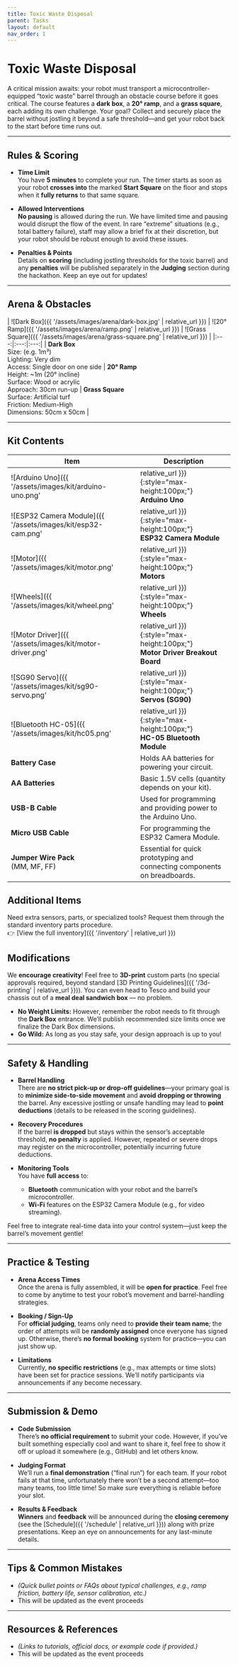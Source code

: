 ```yaml
---
title: Toxic Waste Disposal
parent: Tasks
layout: default
nav_order: 1
---
```


# Toxic Waste Disposal

A critical mission awaits: your robot must transport a microcontroller-equipped “toxic waste” barrel through an obstacle course before it goes critical. The course features a **dark box**, a **20° ramp**, and a **grass square**, each adding its own challenge. Your goal? Collect and securely place the barrel without jostling it beyond a safe threshold—and get your robot back to the start before time runs out.

---

## Rules & Scoring

- **Time Limit**  
  You have **5 minutes** to complete your run. The timer starts as soon as your robot **crosses into** the marked **Start Square** on the floor and stops when it **fully returns** to that same square.

- **Allowed Interventions**  
  **No pausing** is allowed during the run. We have limited time and pausing would disrupt the flow of the event. In rare “extreme” situations (e.g., total battery failure), staff may allow a brief fix at their discretion, but your robot should be robust enough to avoid these issues.

- **Penalties & Points**  
  Details on **scoring** (including jostling thresholds for the toxic barrel) and any **penalties** will be published separately in the **Judging** section during the hackathon. Keep an eye out for updates!

---

## Arena & Obstacles

| ![Dark Box]({{ '/assets/images/arena/dark-box.jpg' | relative_url }}) | ![20° Ramp]({{ '/assets/images/arena/ramp.png' | relative_url }}) | ![Grass Square]({{ '/assets/images/arena/grass-square.png' | relative_url }}) |
|:---:|:---:|:---:|
| **Dark Box** <br> Size: (e.g. 1m³) <br> Lighting: Very dim <br> Access: Single door on one side | **20° Ramp** <br> Height: ~1m (20° incline) <br> Surface: Wood or acrylic <br> Approach: 30cm run-up | **Grass Square** <br> Surface: Artificial turf <br> Friction: Medium-High <br> Dimensions: 50cm x 50cm |

---

## Kit Contents

| Item     | Description           |
|----------|-----------------------|
| ![Arduino Uno]({{ '/assets/images/kit/arduino-uno.png' | relative_url }}){:style="max-height:100px;"}<br>**Arduino Uno**| A classic microcontroller board for prototyping. Usually 5V logic; great for sensor hookups and basic control logic.|
| ![ESP32 Camera Module]({{ '/assets/images/kit/esp32-cam.png' | relative_url }}){:style="max-height:100px;"}<br>**ESP32 Camera Module** | Provides on-board Wi-Fi, Bluetooth, and camera functionality. Great for streaming video or applying simple computer vision tasks.|
| ![Motor]({{ '/assets/images/kit/motor.png' | relative_url }}){:style="max-height:100px;"}<br>**Motors** | Basic DC motors for driving wheels or other mechanisms. You’ll likely receive 2–4 of these, depending on your rover configuration. |
| ![Wheels]({{ '/assets/images/kit/wheel.png' | relative_url }}){:style="max-height:100px;"}<br>**Wheels** | Accompanying wheels to attach to the motors. |
| ![Motor Driver]({{ '/assets/images/kit/motor-driver.png' | relative_url }}){:style="max-height:100px;"}<br>**Motor Driver Breakout Board** | The l293d module. Handles current flow to your motors. Attach it to the Arduino/ESP32 for motor control signals. |
| ![SG90 Servo]({{ '/assets/images/kit/sg90-servo.png' | relative_url }}){:style="max-height:100px;"}<br>**Servos (SG90)** | Small, lightweight servos. Often used for steering or simple grippers. Supplied in packs of 2–4. |
| ![Bluetooth HC-05]({{ '/assets/images/kit/hc05.png' | relative_url }}){:style="max-height:100px;"}<br>**HC-05 Bluetooth Module** | Allows simple serial communication over Bluetooth. Useful for sending instructions wirelessly. |
| **Battery Case**                                | Holds AA batteries for powering your circuit.                            |
| **AA Batteries**                                | Basic 1.5V cells (quantity depends on your kit).                        |
| **USB-B Cable**                                 | Used for programming and providing power to the Arduino Uno.            |
| **Micro USB Cable**                             | For programming the ESP32 Camera Module.                                |
| **Jumper Wire Pack** <br>(MM, MF, FF)           | Essential for quick prototyping and connecting components on breadboards.|


## Additional Items

Need extra sensors, parts, or specialized tools? Request them through the standard inventory parts procedure.  
👉 [View the full inventory]({{ '/inventory' | relative_url }})

## Modifications

We **encourage creativity**! Feel free to **3D-print** custom parts (no special approvals required, beyond standard [3D Printing Guidelines]({{ '/3d-printing' | relative_url }})). You can even head to Tesco and build your chassis out of a **meal deal sandwich box** — no problem.

- **No Weight Limits:** However, remember the robot needs to fit through the **Dark Box** entrance. We’ll publish recommended size limits once we finalize the Dark Box dimensions.  
- **Go Wild:** As long as you stay safe, your design approach is up to you!

---

## Safety & Handling

- **Barrel Handling**  
  There are **no strict pick-up or drop-off guidelines**—your primary goal is to **minimize side-to-side movement** and **avoid dropping or throwing** the barrel. Any excessive jostling or unsafe handling may lead to **point deductions** (details to be released in the scoring guidelines).

- **Recovery Procedures**  
  If the barrel **is dropped** but stays within the sensor’s acceptable threshold, **no penalty** is applied. However, repeated or severe drops may register on the microcontroller, potentially incurring future deductions.

- **Monitoring Tools**  
  You have **full access** to:
  - **Bluetooth** communication with your robot and the barrel’s microcontroller.  
  - **Wi-Fi** features on the ESP32 Camera Module (e.g., for video streaming).  

Feel free to integrate real-time data into your control system—just keep the barrel’s movement gentle!  

---

## Practice & Testing

- **Arena Access Times**  
  Once the arena is fully assembled, it will be **open for practice**. Feel free to come by anytime to test your robot’s movement and barrel-handling strategies.

- **Booking / Sign-Up**  
  For **official judging**, teams only need to **provide their team name**; the order of attempts will be **randomly assigned** once everyone has signed up. Otherwise, there’s **no formal booking** system for practice—you can just show up.

- **Limitations**  
  Currently, **no specific restrictions** (e.g., max attempts or time slots) have been set for practice sessions. We’ll notify participants via announcements if any become necessary.

---

## Submission & Demo

- **Code Submission**  
  There’s **no official requirement** to submit your code. However, if you’ve built something especially cool and want to share it, feel free to show it off or upload it somewhere (e.g., GitHub) and let others know.

- **Judging Format**  
  We’ll run a **final demonstration** (“final run”) for each team. If your robot fails at that time, unfortunately there won’t be a second attempt—too many teams, too little time! So make sure everything is reliable before your slot.

- **Results & Feedback**  
  **Winners** and **feedback** will be announced during the **closing ceremony** (see the [Schedule]({{ '/schedule' | relative_url }})) along with prize presentations. Keep an eye on announcements for any last-minute details.

---

## Tips & Common Mistakes

- *(Quick bullet points or FAQs about typical challenges, e.g., ramp friction, battery life, sensor calibration, etc.)*
- This will be updated as the event proceeds

---

## Resources & References

- *(Links to tutorials, official docs, or example code if provided.)*
- This will be updated as the event proceeds